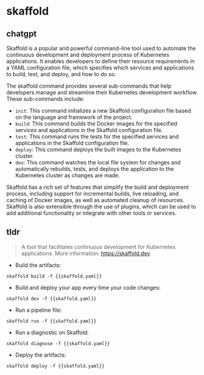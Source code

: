 # skaffold 
## chatgpt 
Skaffold is a popular and powerful command-line tool used to automate the continuous development and deployment process of Kubernetes applications. It enables developers to define their resource requirements in a YAML configuration file, which specifies which services and applications to build, test, and deploy, and how to do so.

The skaffold command provides several sub-commands that help developers manage and streamline their Kubernetes development workflow. These sub-commands include:

- `init`: This command initializes a new Skaffold configuration file based on the language and framework of the project.
- `build`: This command builds the Docker images for the specified services and applications in the Skaffold configuration file.
- `test`: This command runs the tests for the specified services and applications in the Skaffold configuration file.
- `deploy`: This command deploys the built images to the Kubernetes cluster.
- `dev`: This command watches the local file system for changes and automatically rebuilds, tests, and deploys the application to the Kubernetes cluster as changes are made.

Skaffold has a rich set of features that simplify the build and deployment process, including support for incremental builds, live reloading, and caching of Docker images, as well as automated cleanup of resources. Skaffold is also extensible through the use of plugins, which can be used to add additional functionality or integrate with other tools or services. 

## tldr 
 
> A tool that facilitates continuous development for Kubernetes applications.
> More information: <https://skaffold.dev>.

- Build the artifacts:

`skaffold build -f {{skaffold.yaml}}`

- Build and deploy your app every time your code changes:

`skaffold dev -f {{skaffold.yaml}}`

- Run a pipeline file:

`skaffold run -f {{skaffold.yaml}}`

- Run a diagnostic on Skaffold:

`skaffold diagnose -f {{skaffold.yaml}}`

- Deploy the artifacts:

`skaffold deploy -f {{skaffold.yaml}}`
